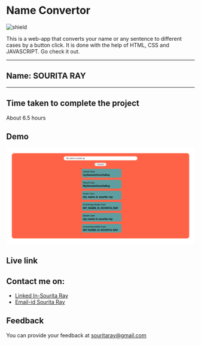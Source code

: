 # Name Convertor

![shield](https://img.shields.io/badge/-Javascript-orange)

This is a web-app that converts your name or any sentence to different cases by a button click. It is done with the help of HTML, CSS and JAVASCRIPT. Go check it out.

***
## Name: SOURITA RAY
***

## Time taken to complete the project

About 6.5 hours

## Demo
![output](screencapture-127-0-0-1-5500-index-html-2022-09-26-18_31_04.png)


## Live link



## Contact me on:

- [Linked In-Sourita Ray](www.linkedin.com/in/sourita-ray-89bab0212)
- [Email-id Sourita Ray](souritaray@gmail.com)

## Feedback

You can provide your feedback at souritaray@gmail.com
